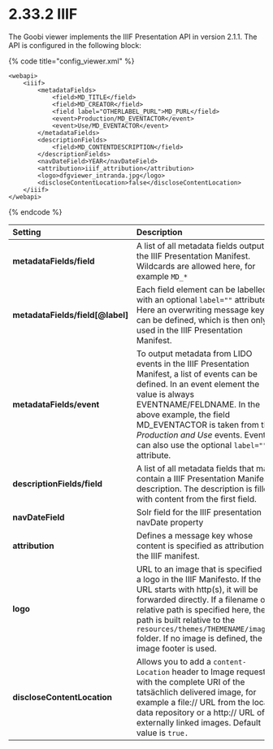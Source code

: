 # 2.33.2 IIIF

The Goobi viewer implements the IIIF Presentation API in version 2.1.1. The API is configured in the following block:

{% code title="config\_viewer.xml" %}
```markup
<webapi>
    <iiif>
        <metadataFields>
            <field>MD_TITLE</field>
            <field>MD_CREATOR</field>
            <field label="OTHERLABEL_PURL">MD_PURL</field>
            <event>Production/MD_EVENTACTOR</event>
            <event>Use/MD_EVENTACTOR</event>
        </metadataFields>
        <descriptionFields>
            <field>MD_CONTENTDESCRIPTION</field>
        </descriptionFields>
        <navDateField>YEAR</navDateField>
        <attribution>iiif_attribution</attribution>
        <logo>dfgviewer_intranda.jpg</logo>
        <discloseContentLocation>false</discloseContentLocation>
    </iiif>
</webapi>
```
{% endcode %}

| **Setting** | Description |
| :--- | :--- |
| **metadataFields/field** | A list of all metadata fields output in the IIIF Presentation Manifest. Wildcards are allowed here, for example `MD_*` |
| **metadataFields/field\[@label\]** | Each field element can be labelled with an optional `label=""` attribute. Here an overwriting message key can be defined, which is then only used in the IIIF Presentation Manifest. |
| **metadataFields/event** | To output metadata from LIDO events in the IIIF Presentation Manifest, a list of events can be defined. In an event element the value is always EVENTNAME/FELDNAME. In the above example, the field MD\_EVENTACTOR is taken from the _Production and Use_ events. Events can also use the optional `label=""` attribute. |
| **descriptionFields/field** | A list of all metadata fields that may contain a IIIF Presentation Manifest description. The description is filled with content from the first field. |
| **navDateField** | Solr field for the IIIF presentation navDate property |
| **attribution** | Defines a message key whose content is specified as attribution in the IIIF manifest. |
| **logo** | URL to an image that is specified as a logo in the IIIF Manifesto. If the URL starts with http\(s\), it will be forwarded directly. If a filename or relative path is specified here, the path is built relative to the `resources/themes/THEMENAME/images/` folder. If no image is defined, the image footer is used. |
| **discloseContentLocation** | Allows you to add a `content-Location` header to Image requests with the complete URI of the tatsächlich delivered image, for example a file:// URL from the local data repository or a http:// URL of externally linked images. Default value is `true.` |


